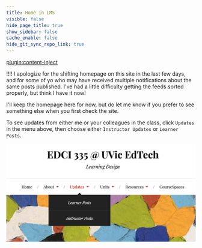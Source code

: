 ```yaml
---
title: Home in LMS
visible: false
hide_page_title: true
show_sidebar: false
cache_enable: false
hide_git_sync_repo_link: true
---
```


[plugin:content-inject](../home/_important-reminders)

!!!! I apologize for the shifting homepage on this site in the last few days, and for some of yo who may have received multiple notifications about the same posts published. I've had a little difficulty getting the feeds sorted properly, but think I have it now!

I'll keep the homepage here for now, but do let me know if you prefer to see something else when you first check the site.

To see updates from either me or your colleagues in the class, click `Updates` in the menu above, then choose either `Instructor Updates` or `Learner Posts`.

![](updates-1.png)
